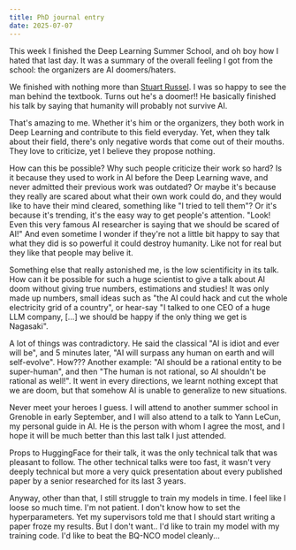 ```yaml
---
title: PhD journal entry
date: 2025-07-07
---
```


This week I finished the Deep Learning Summer School, and oh boy how I hated that last day. It was a
summary of the overall feeling I got from the school: the organizers are AI doomers/haters.

We finished with nothing more than [Stuart Russel](https://en.wikipedia.org/wiki/Stuart_J._Russell).
I was so happy to see the man behind the textbook. Turns out he's a doomer!! He basically finished
his talk by saying that humanity will probably not survive AI.

That's amazing to me. Whether it's him or the organizers, they both work in Deep Learning and
contribute to this field everyday. Yet, when they talk about their field, there's only negative
words that come out of their mouths. They love to criticize, yet I believe they propose nothing.

How can this be possible? Why such people criticize their work so hard? Is it because they used to
work in AI before the Deep Learning wave, and never admitted their previous work was outdated? Or
maybe it's because they really are scared about what their own work could do, and they would like to
have their mind cleared, something like "I tried to tell them"? Or it's because it's trending, it's
the easy way to get people's attention. "Look! Even this very famous AI researcher is saying that we
should be scared of AI!" And even sometime I wonder if they're not a little bit happy to say that
what they did is so powerful it could destroy humanity. Like not for real but they like that people
may belive it.

Something else that really astonished me, is the low scientificity in its talk. How can it be
possible for such a huge scientist to give a talk about AI doom without giving true numbers,
estimations and studies! It was only made up numbers, small ideas such as "the AI could hack and cut
the whole electricity grid of a country", or hear-say "I talked to one CEO of a huge LLM company,
\[...\] we should be happy if the only thing we get is Nagasaki".

A lot of things was contradictory. He said the classical "AI is idiot and ever will be", and 5
minutes later, "AI will surpass any human on earth and will self-evolve". How??? Another example:
"AI should be a rational entity to be super-human", and then "The human is not rational, so AI
shouldn't be rational as well!". It went in every directions, we learnt nothing except that we are
doom, but that somehow AI is unable to generalize to new situations.

Never meet your heroes I guess. I will attend to another summer school in Grenoble in early
September, and I will also attend to a talk to Yann LeCun, my personal guide in AI. He is the person
with whom I agree the most, and I hope it will be much better than this last talk I just attended.

Props to HuggingFace for their talk, it was the only technical talk that was pleasant to follow. The
other technical talks were too fast, it wasn't very deeply technical but more a very quick
presentation about every published paper by a senior researched for its last 3 years.

Anyway, other than that, I still struggle to train my models in time. I feel like I loose so much
time. I'm not patient. I don't know how to set the hyperparameters. Yet my supervisors told me that
I should start writing a paper froze my results. But I don't want.. I'd like to train my model with
my training code. I'd like to beat the BQ-NCO model cleanly...
